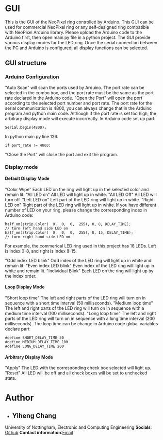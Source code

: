 # GUI

This is the GUI of the NeoPixel ring controlled by Arduino. This GUI can be used for commercial NeoPixel ring or any self-designed ring compatible with NeoPixel Arduino library. Please upload the Arduino code to the Arduino first, then open main.py file in a python project. The GUI provide various display modes for the LED ring. Once the serial connection between the PC and Arduino is configured, all display functions can be selected.

## GUI structure
### Arduino Configuration
"Auto Scan" will scan the ports used by Arduino. The port rate can be selected in the combo box, and the port rate must be the same as the port rate declared in the Arduino code.
"Open the Port" will open the port according to the selected port number and port rate. 
The port rate for the serial communication is 4800, you can always change that in the Arduino program and python main code. Although if the port rate is set too high, the arbitrary display mode will execute incorrectly.
In Arduino code set up part:
```
Serial.begin(4800);
```

In python main.py line 126:
```
if port_rate != 4800:
```

"Close the Port" will close the port and exit the program.

### Display mode
#### Default Display Mode
"Color Wipe" Each LED on the ring will light up in the selected color and remain lit.
"All LED on" All LED will light up in white.
"All LED Off" All LED will turn off.
"Left LED on" Left part of the LED ring will light up in white.
"Right LED on" Right part of the LED ring will light up in white.
If you have different number of LED on your ring, please change the corresponding index in Arduino code: 
```
half_on(strip.Color(  0,  0,  0,  255), 0, 8, DELAY_TIME);             // turn left hand side LED on
half_on(strip.Color(  0,  0,  0,  255), 8, 15, DELAY_TIME);             // turn right hand side LED on
```
For example, the commerical LED ring used in this project has 16 LEDs. Left is index 0-8, and right is index 8-15.

"Odd index LED blink" Odd index of the LED ring will light up in white and remain lit.
"Even index LED blink" Even index of the LED ring will light up in white and remain lit.
"Individual Blink" Each LED on the ring will light up by the index order.

#### Loop Display Mode
"Short loop time" The left and right parts of the LED ring will turn on in sequence with a short time interval (50 milliseconds).
"Medium loop time" The left and right parts of the LED ring will turn on in sequence with a medium time interval (100 milliseconds).
"Long loop time" The left and right parts of the LED ring will turn on in sequence with a long time interval (200 milliseconds).
The loop time can be change in Arduino code global variables declare part:
```
#define SHORT_DELAY_TIME 50
#define MEDIUM_DELAY_TIME 100
#define LONG_DELAY_TIME 200
```

#### Arbitrary Display Mode
"Apply" The LED with the corresponding check box selected will light up.
"Reset" All LED will be off and all check boxes will be set to unchecked state.

# Author
- ## Yiheng Chang
University of Nottingham, Electronic and Computing Engineering
**Socials**: [Github](http://www.github.com/Leopeter51212) 
**Contact information**:[Email](slyyc7@gmail.com)